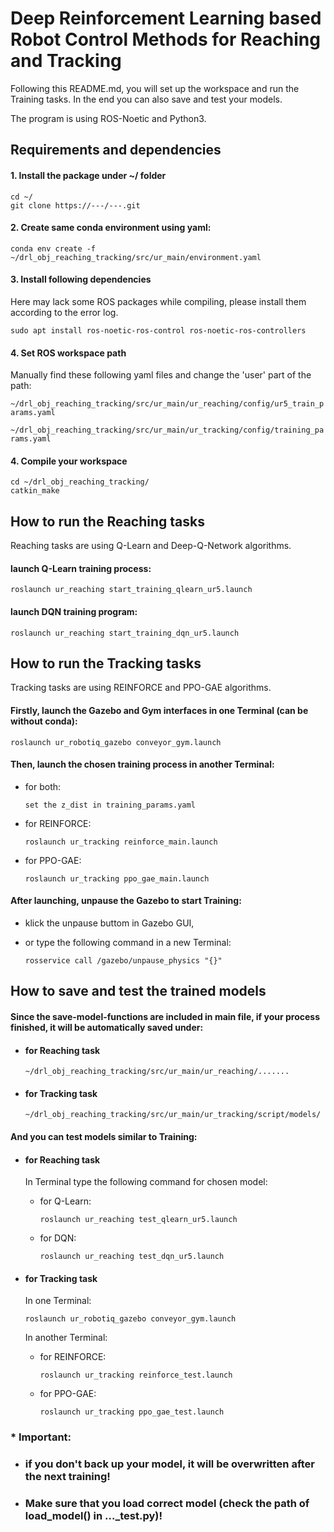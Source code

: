 # Deep Reinforcement Learning based Robot Control Methods for Reaching and Tracking

  Following this README.md, you will set up the workspace and run the Training tasks. In the end you can also save and test your models.
  
  The program is using ROS-Noetic and Python3.

## Requirements and dependencies

#### 1. Install the package under ~/ folder
  ```
  cd ~/
  git clone https://---/---.git
  ```

#### 2. Create same conda environment using yaml:
  ```
  conda env create -f ~/drl_obj_reaching_tracking/src/ur_main/environment.yaml
  ```
#### 3. Install following dependencies
  Here may lack some ROS packages while compiling, please install them according to the error log.
  ```
  sudo apt install ros-noetic-ros-control ros-noetic-ros-controllers
  ```

#### 4. Set ROS workspace path
  Manually find these following yaml files and change the 'user' part of the path:
  
  ```~/drl_obj_reaching_tracking/src/ur_main/ur_reaching/config/ur5_train_params.yaml```

  ```~/drl_obj_reaching_tracking/src/ur_main/ur_tracking/config/training_params.yaml```

#### 4. Compile your workspace
  ```
  cd ~/drl_obj_reaching_tracking/
  catkin_make
  ```

## How to run the Reaching tasks

  Reaching tasks are using Q-Learn and Deep-Q-Network algorithms.

#### launch Q-Learn training process:
  ```
  roslaunch ur_reaching start_training_qlearn_ur5.launch 
  ```

#### launch DQN training program:
  ```
  roslaunch ur_reaching start_training_dqn_ur5.launch 
  ```

## How to run the Tracking tasks

Tracking tasks are using REINFORCE and PPO-GAE algorithms.

#### Firstly, launch the Gazebo and Gym interfaces in one Terminal (can be without conda):
  ```
  roslaunch ur_robotiq_gazebo conveyor_gym.launch
  ```

#### Then, launch the chosen training process in another Terminal:
  - for both:
    ```
    set the z_dist in training_params.yaml
    ```
    
  - for REINFORCE:
    ```
    roslaunch ur_tracking reinforce_main.launch
    ```

  - for PPO-GAE:
    ```
    roslaunch ur_tracking ppo_gae_main.launch
    ```

#### After launching, unpause the Gazebo to start Training:
  - klick the unpause buttom in Gazebo GUI,

  - or type the following command in a new Terminal:
    ```
    rosservice call /gazebo/unpause_physics "{}"
    ```

## How to save and test the trained models

#### Since the save-model-functions are included in main file, if your process finished, it will be automatically saved under:
  - #### for Reaching task
    ```~/drl_obj_reaching_tracking/src/ur_main/ur_reaching/....... ```
  - #### for Tracking task
    ```~/drl_obj_reaching_tracking/src/ur_main/ur_tracking/script/models/ ```
#### And you can test models similar to Training:
  - #### for Reaching task
    In Terminal type the following command for chosen model:
    - for Q-Learn:
      ```
      roslaunch ur_reaching test_qlearn_ur5.launch
      ```
    - for DQN:
      ```
      roslaunch ur_reaching test_dqn_ur5.launch
      ```
  
  - #### for Tracking task

    In one Terminal:
    ```
    roslaunch ur_robotiq_gazebo conveyor_gym.launch
    ```
    In another Terminal:
    - for REINFORCE:
      ```
      roslaunch ur_tracking reinforce_test.launch
      ```
    - for PPO-GAE:
      ```
      roslaunch ur_tracking ppo_gae_test.launch
      ```

### * Important:
- ### if you don't back up your model, it will be overwritten after the next training!
- ### Make sure that you load correct model (check the path of load_model() in ..._test.py)!
